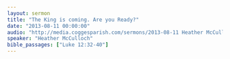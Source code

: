 ```yaml
---
layout: sermon
title: "The King is coming. Are you Ready?"
date: "2013-08-11 00:00:00"
audio: "http://media.coggesparish.com/sermons/2013-08-11 Heather McCulloch.mp3"
speaker: "Heather McCulloch"
bible_passages: ["Luke 12:32-40"]
---
```

